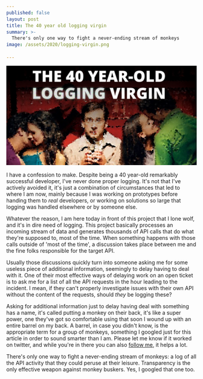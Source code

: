 ```yaml
---
published: false
layout: post
title: The 40 year old logging virgin
summary: >-
  There's only one way to fight a never-ending stream of monkeys
image: /assets/2020/logging-virgin.png

---
```


![splash](/assets/2020/logging-virgin.png)

I have a confession to make. Despite being a 40 year-old remarkably successful developer, I've never done proper logging. It's not that I've actively avoided it, it's just a combination of circumstances that led to where I am now, mainly because I was working on prototypes before handing them to *real* developers, or working on solutions so large that logging was handled elsewhere or by someone else.

Whatever the reason, I am here today in front of this project that I lone wolf, and it's in dire need of logging. This project basically processes an incoming stream of data and generates thousands of API calls that do what they're supposed to, most of the time. When something happens with those calls outside of 'most of the time', a discussion takes place between me and the fine folks responsible for the target API.

Usually those discussions quickly turn into someone asking me for some useless piece of additional information, seemingly to delay having to deal with it. One of their most effective ways of delaying work on an open ticket is to ask me for a list of all the API requests in the hour leading to the incident. I mean, if they can't properly investigate issues with their own API without the content of the requests, should *they* be logging these?

Asking for additional information just to delay having deal with something has a name, it's called putting a monkey on their back, it's like a super power, one they've got so comfortable using that soon I wound up with an entire barrel on my back. A barrel, in case you didn't know, is the appropriate term for a group of monkeys, something I googled just for this article in order to sound smarter than I am. Please let me know if it worked on twitter, and while you're in there you can also [follow me](http://twitter.com/intent/user?screen_name=LuisLikeIewis), it helps a lot.

There's only one way to fight a never-ending stream of monkeys: a log of all the API activity that they could peruse at their leisure. Transparency is the only effective weapon against monkey buskers. Yes, I googled that one too.